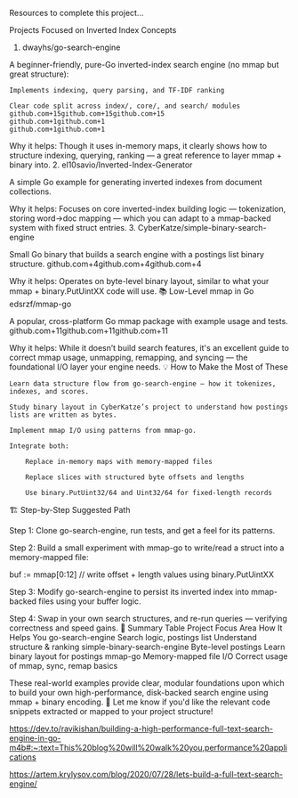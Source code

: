 Resources to complete this project...

Projects Focused on Inverted Index Concepts
1. dwayhs/go-search-engine

A beginner-friendly, pure-Go inverted-index search engine (no mmap but great structure):

    Implements indexing, query parsing, and TF-IDF ranking

    Clear code split across index/, core/, and search/ modules
    github.com+15github.com+15github.com+15
    github.com+1github.com+1
    github.com+1github.com+1

Why it helps: Though it uses in-memory maps, it clearly shows how to structure indexing, querying, ranking — a great reference to layer mmap + binary into.
2. el10savio/Inverted-Index-Generator

A simple Go example for generating inverted indexes from document collections.

Why it helps: Focuses on core inverted-index building logic — tokenization, storing word→doc mapping — which you can adapt to a mmap-backed system with fixed struct entries.
3. CyberKatze/simple-binary-search-engine

Small Go binary that builds a search engine with a postings list binary structure.
github.com+4github.com+4github.com+4

Why it helps: Operates on byte-level binary layout, similar to what your mmap + binary.PutUintXX code will use.
📚 Low-Level mmap in Go
edsrzf/mmap-go

A popular, cross-platform Go mmap package with example usage and tests.
github.com+11github.com+11github.com+11

Why it helps: While it doesn’t build search features, it's an excellent guide to correct mmap usage, unmapping, remapping, and syncing — the foundational I/O layer your engine needs.
💡 How to Make the Most of These

    Learn data structure flow from go-search-engine — how it tokenizes, indexes, and scores.

    Study binary layout in CyberKatze’s project to understand how postings lists are written as bytes.

    Implement mmap I/O using patterns from mmap-go.

    Integrate both:

        Replace in-memory maps with memory-mapped files

        Replace slices with structured byte offsets and lengths

        Use binary.PutUint32/64 and Uint32/64 for fixed-length records

🏗️ Step-by-Step Suggested Path

Step 1: Clone go-search-engine, run tests, and get a feel for its patterns.

Step 2: Build a small experiment with mmap-go to write/read a struct into a memory-mapped file:

buf := mmap[0:12]
// write offset + length values using binary.PutUintXX

Step 3: Modify go-search-engine to persist its inverted index into mmap-backed files using your buffer logic.

Step 4: Swap in your own search structures, and re-run queries — verifying correctness and speed gains.
📌 Summary Table
Project	Focus Area	How It Helps You
go-search-engine	Search logic, postings list	Understand structure & ranking
simple-binary-search-engine	Byte-level postings	Learn binary layout for postings
mmap-go	Memory-mapped file I/O	Correct usage of mmap, sync, remap basics

These real-world examples provide clear, modular foundations upon which to build your own high-performance, disk-backed search engine using mmap + binary encoding. 🚀 Let me know if you'd like the relevant code snippets extracted or mapped to your project structure!

https://dev.to/ravikishan/building-a-high-performance-full-text-search-engine-in-go-m4b#:~:text=This%20blog%20will%20walk%20you,performance%20applications

https://artem.krylysov.com/blog/2020/07/28/lets-build-a-full-text-search-engine/
